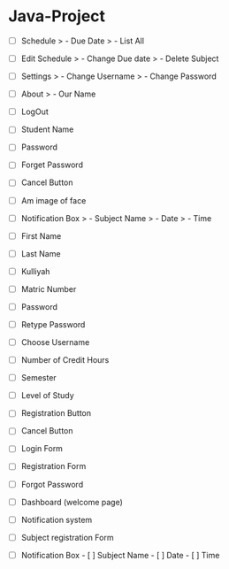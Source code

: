 # Java-Project

- [ ] Schedule
      > - Due Date
      > - List All
- [ ] Edit Schedule
      > - Change Due date
      > - Delete Subject
- [ ] Settings
      > - Change Username
      > - Change Password
- [ ] About
      > - Our Name
- [ ] LogOut
- [ ] Student Name
- [ ] Password
- [ ] Forget Password
- [ ] Cancel Button
- [ ] Am image of face
- [ ] Notification Box
      > - Subject Name
      > - Date
      > - Time
- [ ] First Name
- [ ] Last Name
- [ ] Kulliyah
- [ ] Matric Number
- [ ] Password
- [ ] Retype Password
- [ ] Choose Username
- [ ] Number of Credit Hours
- [ ] Semester
- [ ] Level of Study
- [ ] Registration Button
- [ ] Cancel Button
- [ ] Login Form
- [ ] Registration Form
- [ ] Forgot Password
- [ ] Dashboard (welcome page)
- [ ] Notification system
- [ ] Subject registration Form

- [ ] Notification Box
       - [ ] Subject Name
       - [ ] Date
       - [ ] Time
